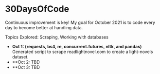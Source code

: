# 30DaysOfCode
Continuous improvement is key! My goal for October 2021 is to code every day to become better at handling data. 

Topics Explored: Scraping, Working with databases

* **Oct 1: (requests, bs4, re, concurrent.futures, nltk, and pandas)** Generated script to scrape readlightnovel.com to create a light-novels dataset. 
* **Oct 2: TBD
* **Oct 3: TBD  
